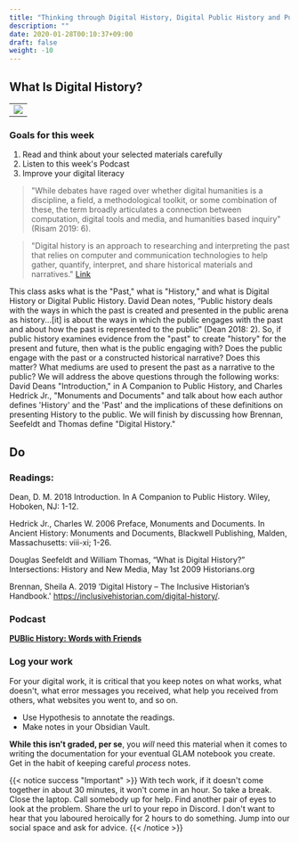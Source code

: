 ```yaml
---
title: "Thinking through Digital History, Digital Public History and Public Digital History"
description: ""
date: 2020-01-28T00:10:37+09:00
draft: false
weight: -10
---
```


## What Is Digital History?

<table >
	<tbody>
		<tr>
			<td><img src="https://images.squarespace-cdn.com/content/v1/5f3571ef9fa2aa0139d700c8/1f829d3b-3184-4c10-a077-79295bbf4a33/Ancient+book+Digital+matrix+style+background+overlay+Rays+of+sunlightimage+from+torange_biz+free+photobank.jpg?format=2500w"> </td>
		</tr>
	</tbody>
</table>


### Goals for this week

1. Read and think about your selected materials carefully
2. Listen to this week's Podcast
3. Improve your digital literacy

>"While debates have raged over whether digital humanities is a discipline, a field, a methodological toolkit, or some combination of these, the term broadly articulates a connection between computation, digital tools and media, and humanities based inquiry" (Risam 2019: 6).

>"Digital history is an approach to researching and interpreting the past that relies on computer and communication technologies to help gather, quantify, interpret, and share historical materials and narratives." [Link](https://inclusivehistorian.com/digital-history/#:~:text=Digital%20history%20is%20an%20approach%20to%20researching%20and%20interpreting%20the%20past%20that%20relies%20on%20computer%20and%20communication%20technologies%20to%20help%20gather%2C%20quantify%2C%20interpret%2C%20and%20share%20historical%20materials%20and%20narratives.)

This class asks what is the "Past," what is "History," and what is Digital History or Digital Public History. David Dean notes, “Public history deals with the ways in which the past is created and presented in the public arena as history...[it] is about the ways in which the public engages with the past and about how the past is represented to the public” (Dean 2018: 2). So, if public history examines evidence from the "past" to create "history" for the present and future, then what is the public engaging with? Does the public engage with the past or a constructed historical narrative? Does this matter? What mediums are used to present the past as a narrative to the public? We will address the above questions through the following works: David Deans "Introduction," in A Companion to Public History, and Charles Hedrick Jr., "Monuments and Documents" and talk about how each author defines 'History' and the 'Past' and the implications of these definitions on presenting History to the public. We will finish by discussing how Brennan, Seefeldt and Thomas define "Digital History."

## Do

### Readings:
Dean, D. M. 2018 Introduction. In A Companion to Public History. Wiley, Hoboken, NJ: 1-12.

Hedrick Jr., Charles W. 2006 Preface, Monuments and Documents. In Ancient History: Monuments and Documents, Blackwell Publishing, Malden, Massachusetts: viii-xi; 1-26.

Douglas Seefeldt and William Thomas, “What is Digital History?” Intersections: History and New Media, May 1st 2009 Historians.org

Brennan, Sheila A. 2019 ‘Digital History – The Inclusive Historian’s Handbook.' https://inclusivehistorian.com/digital-history/.

### Podcast

**[PUBlic History: Words with Friends](https://open.spotify.com/episode/5zLgGLFzQwZq1hWfvWivTm?si=8c8508793e9344f8)**

### Log your work

For your digital work, it is critical that you keep notes on what works, what doesn't, what error messages you received, what help you received from others, what websites you went to, and so on.

+ Use Hypothesis to annotate the readings.
+ Make notes in your Obsidian Vault. 
    
**While this isn't graded, per se**, you _will_ need this material when it comes to writing the documentation for your eventual GLAM notebook you create. Get in the habit of keeping careful _process_ notes.

{{< notice success "Important" >}} With tech work, if it doesn't come together in about 30 minutes, it won't come in an hour. So take a break. Close the laptop. Call somebody up for help. Find another pair of eyes to look at the problem. Share the url to your repo in Discord. I don't want to hear that you laboured heroically for 2 hours to do something. Jump into our social space and ask for advice.
{{< /notice >}}


